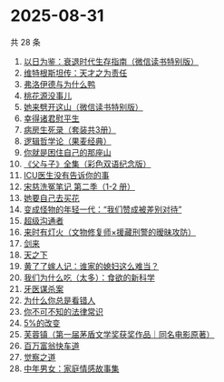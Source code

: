 # 2025-08-31

共 28 条

<!-- BEGIN WEREAD -->
<!-- 最后更新时间 2025-08-31 01:19:23 +0800 -->
1. [以日为鉴：衰退时代生存指南（微信读书特别版）](https://weread.qq.com/web/bookDetail/77d32440813aba4e2g01644a)
1. [维特根斯坦传：天才之为责任](https://weread.qq.com/web/bookDetail/0ea320005e3c810ea1cf0c4)
1. [弗洛伊德与为什么鸭](https://weread.qq.com/web/bookDetail/c8c32310813ab8250g018eec)
1. [桃花源没事儿](https://weread.qq.com/web/bookDetail/676320b0813aba52cg0179ad)
1. [她来劈开这山（微信读书特别版）](https://weread.qq.com/web/bookDetail/0f632000813aba50fg010fe9)
1. [幸得诸君慰平生](https://weread.qq.com/web/bookDetail/da9322d0813ab7f8cg016385)
1. [病房生死录（套装共3册）](https://weread.qq.com/web/bookDetail/4c632b60813ab8df3g0158f7)
1. [逻辑哲学论（果麦经典）](https://weread.qq.com/web/bookDetail/d66325c0726d70b8d6669ba)
1. [你就是困住自己的那座山](https://weread.qq.com/web/bookDetail/35e32f80813aba3b5g018952)
1. [《父与子》全集（彩色双语纪念版）](https://weread.qq.com/web/bookDetail/6ac326d071c1fc7e6ac1982)
1. [ICU医生没有告诉你的事](https://weread.qq.com/web/bookDetail/cb932bd0813aba4ceg0120b0)
1. [宋慈洗冤笔记 第二季（1-2 册）](https://weread.qq.com/web/bookDetail/07732ce0813ab9c2ag01157f)
1. [她要自己去买花](https://weread.qq.com/web/bookDetail/84332fa0813aba020g014cdd)
1. [变成怪物的年轻一代：“我们赞成被差别对待”](https://weread.qq.com/web/bookDetail/d4632190813aba46eg012621)
1. [超级沟通者](https://weread.qq.com/web/bookDetail/65632ab0813ab9992g0180d2)
1. [来时有灯火（文物修复师×援藏刑警的暧昧攻防）](https://weread.qq.com/web/bookDetail/1ca32ed0813aba46eg016595)
1. [剑来](https://weread.qq.com/web/bookDetail/8e5326b07153adcf8e53d42)
1. [天之下](https://weread.qq.com/web/bookDetail/4de326a0721770aa4de95f4)
1. [黄了了嫁人记：谁家的媳妇这么难当？](https://weread.qq.com/web/bookDetail/29932610813ab95edg01504c)
1. [我们为什么吃（太多）：食欲的新科学](https://weread.qq.com/web/bookDetail/bf0326a0813ab8224g01545e)
1. [牙医谋杀案](https://weread.qq.com/web/bookDetail/4be3229071541df34bea4eb)
1. [为什么你总是看错人](https://weread.qq.com/web/bookDetail/0d132510813aba464g0136e3)
1. [你不可不知的法律常识](https://weread.qq.com/web/bookDetail/706328305d1dfb7068eb432)
1. [5%的改变](https://weread.qq.com/web/bookDetail/39e32100813ab7120g01631e)
1. [芙蓉镇（第一届茅盾文学奖获奖作品｜同名电影原著）](https://weread.qq.com/web/bookDetail/cba32c5071a224b0cba2822)
1. [百万富翁快车道](https://weread.qq.com/web/bookDetail/718323107209303d7180890)
1. [觉察之道](https://weread.qq.com/web/bookDetail/20932f40813aba330g010aad)
1. [中年男女：家庭情感故事集](https://weread.qq.com/web/bookDetail/c2632330813ab9d8ag0167dc)
<!-- END WEREAD -->